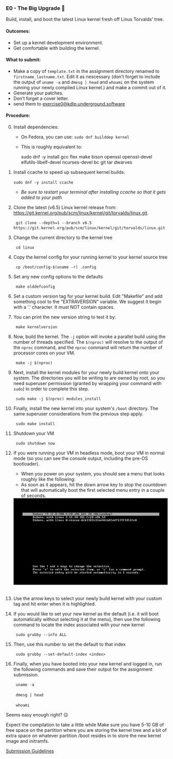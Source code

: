 ### E0 - The Big Upgrade 🎢

Build, install, and boot the latest Linux kernel fresh off Linus Torvalds’ tree.

#### Outcomes:
* Set up a kernel development environment.
* Get comfortable with building the kernel.

#### What to submit:

* Make a copy of `template.txt` in the assignment directory renamed to `firstname_lastname.txt`.
  Edit it as nescessary (don't forget to include the output of `uname -a` and `dmesg | head` and `whoami`
  on the system running your newly compiled Linux kernel.)  and make a commit out of it.
* Generate your patches.
* Don’t forget a cover letter.
* send them to exercise0@kdlp.underground.software

#### Procedure:

0. Install dependencies:
  
    * On Fedora, you can use:
    	`sudo dnf builddep kernel`
    * This is roughly equivalent to:

        sudo dnf -y install gcc flex make bison openssl openssl-devel elfutils-libelf-devel ncurses-devel bc git tar dwarves

0. Install ccache to speed up subsequent kernel builds:

	`sudo dnf -y install ccache`

    * *Be sure to restart your terminal after installing ccache so that it gets added to your path*

0. Clone the latest (v6.5) Linux kernel release from: <https://git.kernel.org/pub/scm/linux/kernel/git/torvalds/linux.git>.

        git clone --depth=1 --branch v6.5 https://git.kernel.org/pub/scm/linux/kernel/git/torvalds/linux.git

0. Change the current directory to the kernel tree

        cd linux

0. Copy the kernel config for your running kernel to your kernel source tree

        cp /boot/config-$(uname -r) .config

0. Set any new config options to the defaults

        make olddefconfig

0. Set a custom version tag for your kernel build. Edit "Makefile" and add something cool to the "EXTRAVERSION" variable. We suggest it begin with a '.' character. It must NOT contain spaces.
0. You can print the new version string to test it by:

        make kernelversion

0. Now, build the kernel. The `-j` option will invoke a parallel build using the number of threads specified. The `$(nproc)` will resolve to the output of the `nproc` command, and the `nproc` command will return the number of processor cores on your VM.

        make -j $(nproc)

0. Next, install the kernel modules for your newly build kernel onto your system. The directories you will be writing to are owned by root, so you need superuser permission (granted by wrapping your command with `sudo`) in order to complete this step.

        sudo make -j $(nproc) modules_install

0. Finally, install the new kernel into your system's `/boot` directory. The same superuser considerations from the previous step apply.

        sudo make install


0. Shutdown your VM

        sudo shutdown now

0. If you were running your VM in headless mode, boot your VM in normal mode (so you can see the console output, including the pre-OS bootloader).
    * When you power on your system, you should see a menu that looks roughly like the following:
    * As soon as it appears, hit the down arrow key to stop the countdown that will automatically boot the first selected menu entry in a couple of seconds.

	<div id="confusion"><img alt="grub bootloader image from https://jfearn.fedorapeople.org/fdocs/en-US/Documentation/0.1/html/Fedora_Multiboot_Guide/GRUB-runtime.html" src="/images/grub_menu.png"></img></div>

	<br>

0. Use the arrow keys to select your newly build kernel with your custom tag and hit enter when it is highlighted.

0. If you would like to set your new kernel as the default (i.e. it will boot automatically without selecting it at the menu), then use the following command to locate the index associated with your new kernel

        sudo grubby --info ALL

0. Then, use this number to set the default to that index

        sudo grubby --set-default-index <index>

0. Finally, when you have booted into your new kernel and logged in, run the following commands and save their output for the assignment submission.

        uname -a

        dmesg | head

        whoami

Seems easy enough right? 😉


Expect the compilation to take a little while Make sure you have 5-10 GB of free space on the partition where you are storing the kernel tree and a bit of extra space on whatever partition /boot resides in to store the new kernel image and initramfs.

[Submission Guidelines](../policies/submission_guidelines.md)
